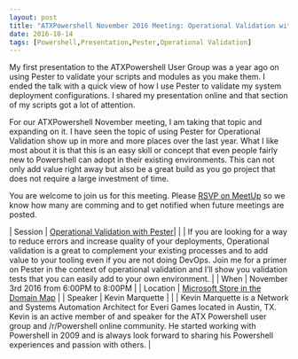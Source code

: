 ```yaml
---
layout: post
title: "ATXPowershell November 2016 Meeting: Operational Validation with Kevin Marquette"
date: 2016-10-14
tags: [Powershell,Presentation,Pester,Operational Validation]
---
```


My first presentation to the ATXPowershell User Group was a year ago on using Pester to validate your scripts and modules as you make them. I ended the talk with a quick view of how I use Pester to validate my system deployment configurations. I shared my presentation online and that section of my scripts got a lot of attention. 

For our ATXPowershell November meeting, I am taking that topic and expanding on it. I have seen the topic of using Pester for Operational Validation show up in more and more places over the last year. What I like most about it is that this is an easy skill or concept that even people fairly new to Powershell can adopt in their existing environments. This can not only add value right away but also be a great build as you go project that does not require a large investment of time.

You are welcome to join us for this meeting. Please [RSVP on MeetUp](http://www.meetup.com/Austin-PowerShell/events/234995887/) so we know how many are comming and to get notified when future meetings are posted.


| Session     | [Operational Validation with Pester](http://www.meetup.com/Austin-PowerShell/events/234995887/)|
|              | If you are looking for a way to reduce errors and increase quality of your deployments, Operational validation is a great to complement your existing processes and to add value to your tooling even if you are not doing DevOps. Join me for a primer on Pester in the context of operational validation and I’ll show you validation tests that you can easily add to your own environment. |
| When        | November 3rd 2016 from 6:00PM to 8:00PM |
| Location    | [Microsoft Store in the Domain ](https://www.microsoft.com/en-us/store/locations/tx/austin/the-domain/store-11) [Map](http://binged.it/GDG7Eg) |
| Speaker     | Kevin Marquette | 
|             | Kevin Marquette is a Network and Systems Automation Architect for Everi Games located in Austin, TX. Kevin is an active  member of and speaker for the ATX Powershell user group and /r/Powershell online community. He started working with Powershell in 2009 and is always look forward to sharing his Powershell experiences and passion with others.
 |
